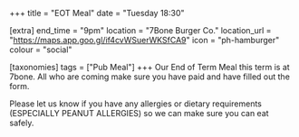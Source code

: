 +++
title = "EOT Meal"
date = "Tuesday 18:30"

[extra]
end_time = "9pm"
location = "7Bone Burger Co."
location_url = "https://maps.app.goo.gl/if4cvWSuerWKSfCA9"
icon = "ph-hamburger"
colour = "social"

[taxonomies]
tags = ["Pub Meal"]
+++
Our End of Term Meal this term is at 7bone. All who are coming make sure you have paid and have filled out the form.

Please let us know if you have any allergies or dietary requirements (ESPECIALLY PEANUT ALLERGIES) so we can make sure you can eat safely.
